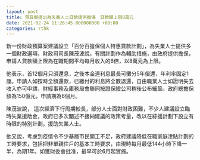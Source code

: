 ```yaml
---
layout: post
title: 預算案提出為失業人士貸款提供擔保　貸款額上限8萬元
date: 2021-02-24 11:26:45.000000000 +08:00
categories: rthk
---
```


新一份財政預算案建議設立「百分百擔保個人特惠貸款計劃」，為失業人士提供多一個財政選項，財政司司長陳茂波說，有關計劃作為輔助措施，由政府提供擔保，申請人貸款額上限為在職期間平均每月收入的6倍，以8萬元為上限。

他表示，首12個月只須還息，之後本金連利息最長可攤分5年償還，年利率固定1厘。申請人如按時全額還款，已繳付的利息將全數退還，自由職業人士如證明失去收入亦可申請，財經事務及庫務局會聯同按證保險公司稍後公布細節。政府總擔保額為150億元，申請期為6個月。

陳茂波說， 這次經濟下行周期較長，部分人士面對財政困難，不少人建議設立臨時失業援助金，政府已多次闡述不接納建議的政策考量，改以在綜援計劃下設立有時限的特別計劃，援助失業人士。

他又說，考慮到疫情令不少基層市民開工不足，政府建議降低在職家庭津貼計劃的工時要求，包括把非單親住戶的基本工時要求，由現時每月最低144小時下降一半，為期1年。如獲財委會批准，最早可於6月起實施。
